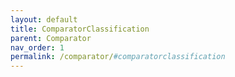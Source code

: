 ```yaml
---
layout: default
title: ComparatorClassification
parent: Comparator
nav_order: 1
permalink: /comparator/#comparatorclassification
---
```

